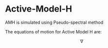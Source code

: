 # Active-Model-H
AMH is simulated using Pseudo-spectral method 

The equations of motion for Active Model H are:

$$
\nabla
$$
